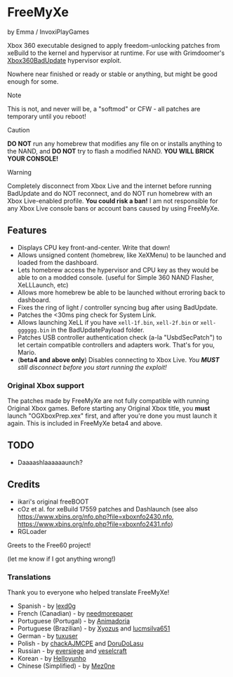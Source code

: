 # FreeMyXe

by Emma / InvoxiPlayGames

Xbox 360 executable designed to apply freedom-unlocking patches from xeBuild
to the kernel and hypervisor at runtime. For use with Grimdoomer's
[Xbox360BadUpdate](https://github.com/grimdoomer/Xbox360BadUpdate) hypervisor
exploit.

Nowhere near finished or ready or stable or anything, but might be good enough
for some.

> [!NOTE]
> This is not, and never will be, a "softmod" or CFW - all patches are temporary
> until you reboot!

> [!CAUTION]
> **DO NOT** run any homebrew that modifies any file on or installs anything to
> the NAND, and **DO NOT** try to flash a modified NAND. **YOU WILL BRICK YOUR
> CONSOLE!**

> [!WARNING] 
> Completely disconnect from Xbox Live and the internet before running BadUpdate
> and do NOT reconnect, and do NOT run homebrew with an Xbox Live-enabled profile.
> **You could risk a ban!**
> I am not responsible for any Xbox Live console bans or account bans caused by
> using FreeMyXe.

## Features

* Displays CPU key front-and-center. Write that down!
* Allows unsigned content (homebrew, like XeXMenu) to be launched and loaded
  from the dashboard.
* Lets homebrew access the hypervisor and CPU key as they would be able to on
  a modded console. (useful for Simple 360 NAND Flasher, XeLLLaunch, etc)
* Allows more homebrew be able to be launched without erroring back to
  dashboard.
* Fixes the ring of light / controller syncing bug after using BadUpdate.
* Patches the <30ms ping check for System Link.
* Allows launching XeLL if you have `xell-1f.bin`, `xell-2f.bin` or 
  `xell-gggggg.bin` in the BadUpdatePayload folder.
* Patches USB controller authentication check (a-la "UsbdSecPatch") to let
  certain compatible controllers and adapters work. That's for you, Mario.
* (**beta4 and above only**) Disables connecting to Xbox Live. *You **MUST**
  still disconnect before you start running the exploit!*

### Original Xbox support

The patches made by FreeMyXe are not fully compatible with running Original Xbox
games. Before starting any Original Xbox title, you **must** launch
"OGXboxPrep.xex" first, and after you're done you must launch it again.
This is included in FreeMyXe beta4 and above.

## TODO

* Daaaashlaaaaaaunch?

## Credits

* ikari's original freeBOOT
* cOz et al. for xeBuild 17559 patches and Dashlaunch
  (see also https://www.xbins.org/nfo.php?file=xboxnfo2430.nfo,
  https://www.xbins.org/nfo.php?file=xboxnfo2431.nfo)
* RGLoader

Greets to the Free60 project!

(let me know if I got anything wrong!)

### Translations

Thank you to everyone who helped translate FreeMyXe!

* Spanish - by [lexd0g](https://github.com/lexd0g)
* French (Canadian) - by [needmorepaper](https://github.com/needmorepaper)
* Portuguese (Portugal) - by [Animadoria](https://github.com/Animadoria)
* Portuguese (Brazilian) - by [Xyozus](https://github.com/Xyozus) and [lucmsilva651](https://github.com/lucmsilva651)
* German - by [tuxuser](https://github.com/tuxuser)
* Polish - by [chackAJMCPE](https://github.com/chackAJMCPE) and [DoruDoLasu](https://github.com/DoruDoLasu)
* Russian - by [eversiege](https://github.com/eversiege) and [veselcraft](https://github.com/veselcraft)
* Korean - by [Helloyunho](https://github.com/Helloyunho)
* Chinese (Simplified) - by [Mez0ne](https://github.com/Mez0ne)
